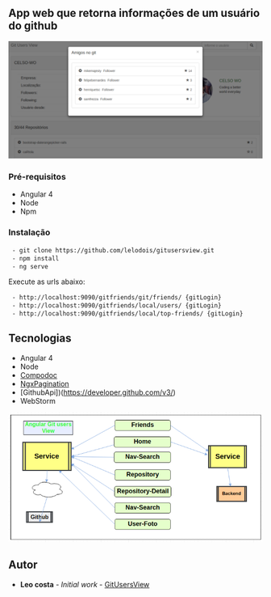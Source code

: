 ## App web que retorna informações de um usuário do github

![App](https://github.com/lelodois/gitusersview/blob/master/front-home-top.png)

### Pré-requisitos

- Angular 4
- Node
- Npm

### Instalação

```
 - git clone https://github.com/lelodois/gitusersview.git
 - npm install
 - ng serve
```
Execute as urls abaixo:

```
 - http://localhost:9090/gitfriends/git/friends/ {gitLogin}
 - http://localhost:9090/gitfriends/local/users/ {gitLogin}
 - http://localhost:9090/gitfriends/local/top-friends/ {gitLogin}
```


## Tecnologias

- Angular 4
- Node
- [Compodoc](https://github.com/compodoc/compodoc)
- [NgxPagination](https://www.npmjs.com/package/ngx-pagination)
- [GithubApi])(https://developer.github.com/v3/)
- WebStorm

![Componentes](https://github.com/lelodois/gitusersview/blob/master/front-fluxo.png)


## Autor

* **Leo costa** - *Initial work* - [GitUsersView](https://github.com/lelodois/gitusersview)
